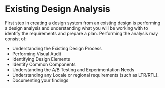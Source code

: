 # Existing Design Analysis

First step in creating a design system from an existing design is performing a design analysis and understanding what you will be working with to identify the requirements and prepare a plan. Performing the analysis may consist of:

- Understanding the Existing Design Process
- Performing Visual Audit
- Identifying Design Elements
- Identify Common Components
- Understanding the A/B Testing and Experimentation Needs
- Understanding any Locale or regional requirements (such as LTR/RTL).
- Documenting your findings

